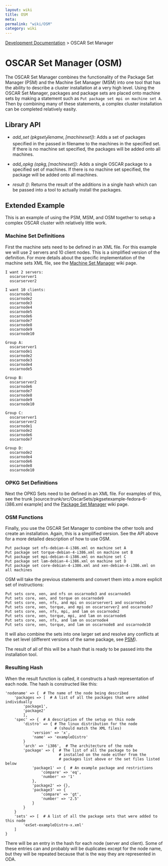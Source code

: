 ```yaml
---
layout: wiki
title: OSM
meta: 
permalink: "wiki/OSM"
category: wiki
---
```

<!-- Name: OSM -->
<!-- Version: 2 -->
<!-- Author: wesbland -->

[Development Documentation](DevelDocs) > OSCAR Set Manager

# OSCAR Set Manager (OSM)

The OSCAR Set Manager combines the functionality of the Package Set Manager (PSM) and the Machine Set Manager (MSM) into one tool that has the ability to describe a cluster installation at a very high level.  Using the OSCAR Set Manager, packages and package sets are placed onto machine sets by making a statement such as `Put package set mpi on machine set A`.  Then by combining many of these statements, a complex cluster installation can be completed relatively easity.

## Library API

  * _add_set ($pkgset_filename, [$machineset])_: Adds a set of packages specified in the passed in filename to the machines in the specified set.  If there is no machine set specified, the packages will be added onto all machines.

  * _add_opkg ($opkg, [$machineset])_: Adds a single OSCAR package to a specified set of machines.  If there is no machine set specified, the package will be added onto all machines.

  * _result ()_: Returns the result of the additions in a single hash which can be passed into a tool to actually install the packages.

## Extended Example

This is an example of using the PSM, MSM, and OSM together to setup a complex OSCAR cluster with relatively little work.

### Machine Set Definitions

First the machine sets need to be defined in an XML file.  For this example we will use 2 servers and 10 client nodes.  This is a simplified version of the definition.  For more details about the specific implementation of the machine sets XML file, see the [Machine Set Manager](MSM) wiki page.


    I want 2 servers:
      oscarserver1
      oscarserver2
    
    I want 10 clients:
      oscarnode1
      oscarnode2
      oscarnode3
      oscarnode4
      oscarnode5
      oscarnode6
      oscarnode7
      oscarnode8
      oscarnode9
      oscarnode10
    
    Group A:
      oscarserver1
      oscarnode1
      oscarnode2
      oscarnode3
      oscarnode4
      oscarnode5
    
    Group B:
      oscarserver2
      oscarnode6
      oscarnode7
      oscarnode8
      oscarnode9
      oscarnode10
    
    Group C:
      oscarserver1
      oscarserver2
      oscarnode1
      oscarnode2
      oscarnode6
      oscarnode7
    
    Group D:
      oscarnode2
      oscarnode4
      oscarnode6
      oscarnode8
      oscarnode10

### OPKG Set Definitions

Next the OPKG Sets need to be defined in an XML file.  For examples of this, see the trunk [source:trunk/src/OscarSets/pkgsetexample-fedora-6-i386.xml example] and the [Package Set Manager](SetManager) wiki page.

### OSM Functions

Finally, you use the OSCAR Set Manager to combine the other tools and create an installation.  Again, this is a simplified version.  See the API above for a more detailed description of how to use OSM.


    Put package set nfs-debian-4-i386.xml on machine set A
    Put package set torque-debian-4-i386.xml on machine set B
    Put package set mpi-debian-4-i386.xml on machine set C
    Put package set lam-debian-4-i386.xml on machine set D
    Put package set core-debian-4-i386.xml and xen-debian-4-i386.xml on all machines

OSM will take the previous statements and convert them into a more explicit set of instructions:


    Put sets core, xen, and nfs on oscarnode3 and oscarnode5
    Put sets core, xen, and torque on oscarnode9
    Put sets core, xen, nfs, and mpi on oscarserver1 and oscarnode1
    Put sets core, xen, torque, and mpi on oscarserver2 and oscarnode7
    Put sets core, xen, nfs, mpi, and lam on oscarnode2
    Put sets core, xen, torque, mpi, and lam on oscarnode6
    Put sets core, xen, nfs, and lam on oscarnode4
    Put sets core, xen, torque, and lam on oscarnode8 and oscarnode10

It will also combine the sets into one larger set and resolve any conflicts at the set level (different versions of the same package, see [PSM](SetManager)).

The result of all of this will be a hash that is ready to be passed into the installation tool.

### Resulting Hash

When the result function is called, it constructs a hash representation of each node.  The hash is constructed like this:


    'nodename' => {  # The name of the node being described
        'packages => [  # A list of all the packages that were added individually
            'package1',
            'package2'
            ],
        'spec' => {  # A description of the setup on this node
            'distro' => { # The linux distribution for the node 
                          # (should match the XML files)
                'version' => 'x',
                'name' => 'exampleDistro'
            }
            'arch' => 'i386',  # The architecture of the node
            'package' => {  # The list of all the package to be 
                            # installed on the node either from the 
                            # packages list above or the set files listed below
                'package1' => {  # An example package and restrictions
                    'compare' => 'eq',
                    'number' => '1'
                },
                'package2' => {},
                'package3' => {
                    'compare' => 'gt',
                    'number' => '2.5'
                }
            }
        }
        'sets' => [  # A list of all the package sets that were added to this node
            'exSet-exampleDistro-x.xml'
        ]
    }

There will be an entry in the hash for each node (server and client).  Some of these entries can and probably will be duplicates except for the node name, but they will be repeated because that is the way they are represented in ODA.
